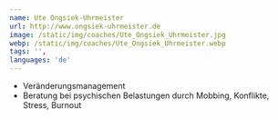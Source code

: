```yaml
---
name: Ute Ongsiek-Uhrmeister
url: http://www.ongsiek-uhrmeister.de
image: /static/img/coaches/Ute_Ongsiek_Uhrmeister.jpg
webp: /static/img/coaches/Ute_Ongsiek_Uhrmeister.webp
tags: '',
languages: 'de'
---
```


<ul><li>Veränderungsmanagement</li><li>Beratung bei psychischen Belastungen durch Mobbing, Konflikte, Stress, Burnout</li></ul>